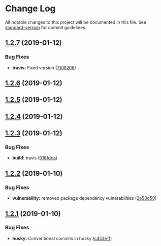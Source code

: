 # Change Log

All notable changes to this project will be documented in this file. See [standard-version](https://github.com/conventional-changelog/standard-version) for commit guidelines.

<a name="1.2.7"></a>
## [1.2.7](https://github.com/ryandterri/utilit-ease-web/compare/v1.2.6...v1.2.7) (2019-01-12)


### Bug Fixes

* **travis:** Fixed version ([7109206](https://github.com/ryandterri/utilit-ease-web/commit/7109206))



<a name="1.2.6"></a>
## [1.2.6](https://github.com/ryandterri/utilit-ease-web/compare/v1.2.5...v1.2.6) (2019-01-12)



<a name="1.2.5"></a>
## [1.2.5](https://github.com/ryandterri/utilit-ease-web/compare/v1.2.4...v1.2.5) (2019-01-12)



<a name="1.2.4"></a>
## [1.2.4](https://github.com/ryandterri/utilit-ease-web/compare/v1.2.3...v1.2.4) (2019-01-12)



<a name="1.2.3"></a>
## [1.2.3](https://bitbucket.org/ryandterri/utilit-ease-web/compare/v1.2.2...v1.2.3) (2019-01-12)


### Bug Fixes

* **build:** travis ([018fdca](https://bitbucket.org/ryandterri/utilit-ease-web/commits/018fdca))



<a name="1.2.2"></a>
## [1.2.2](https://bitbucket.org/ryandterri/utilit-ease-web/compare/v1.2.1...v1.2.2) (2019-01-10)


### Bug Fixes

* **vulnerability:** removed package dependency vulnerabilities ([2a58d50](https://bitbucket.org/ryandterri/utilit-ease-web/commits/2a58d50))



<a name="1.2.1"></a>
## [1.2.1](https://bitbucket.org/ryandterri/utilit-ease-web/compare/v1.2.0...v1.2.1) (2019-01-10)


### Bug Fixes

* **husky:** Conventional commits in husky ([c453e1f](https://bitbucket.org/ryandterri/utilit-ease-web/commits/c453e1f))
